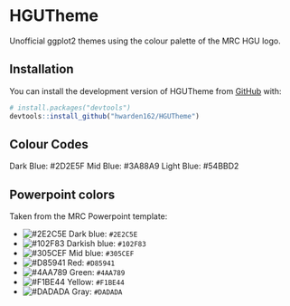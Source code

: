 # HGUTheme

<!-- badges: start -->
<!-- badges: end -->

Unofficial ggplot2 themes using the colour palette of the MRC HGU logo.

## Installation

You can install the development version of HGUTheme from
[GitHub](https://github.com/hwarden162/HGUTheme) with:

``` r
# install.packages("devtools")
devtools::install_github("hwarden162/HGUTheme")
```

## Colour Codes

Dark Blue: \#2D2E5F Mid Blue: \#3A88A9 Light Blue: \#54BBD2

## Powerpoint colors
Taken from the MRC Powerpoint template:
- ![#2E2C5E](https://via.placeholder.com/15/2E2C5E/2E2C5E.png) Dark blue: `#2E2C5E`
- ![#102F83](https://via.placeholder.com/15/102F83/102F83.png) Darkish blue: `#102F83`
- ![#305CEF](https://via.placeholder.com/15/305CEF/305CEF.png) Mid blue: `#305CEF`
- ![#D85941](https://via.placeholder.com/15/D85941/D85941.png) Red: `#D85941`
- ![#4AA789](https://via.placeholder.com/15/4AA789/4AA789.png) Green: `#4AA789`
- ![#F1BE44](https://via.placeholder.com/15/F1BE44/F1BE44.png) Yellow: `#F1BE44`
- ![#DADADA](https://via.placeholder.com/15/DADADA/DADADA.png) Gray: `#DADADA`
